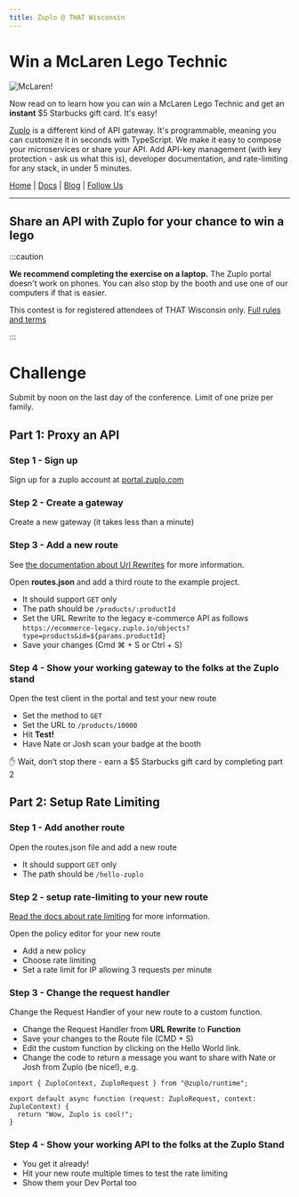 ```yaml
---
title: Zuplo @ THAT Wisconsin
---
```


# Win a McLaren Lego Technic

![McLaren!](./mclaren.png)

Now read on to learn how you can win a McLaren Lego Technic and get an **instant** $5 Starbucks gift card. It's easy!

[Zuplo](https://zuplo.com) is a different kind of API gateway. It's programmable, meaning you can customize it in seconds with TypeScript. We make it easy to compose your microservices or share your API. Add API-key management (with key protection - ask us what this is), developer documentation, and rate-limiting for any stack, in under 5 minutes.

[Home](https://zuplo.com) | [Docs](/docs) | [Blog](/blog) | [Follow Us](https://twitter.com/zuplo)

---

## Share an API with Zuplo for your chance to win a lego

:::caution

**We recommend completing the exercise on a laptop.** The Zuplo portal doesn't work on phones. You can also stop by the booth and use one of our computers if that is easier.

This contest is for registered attendees of THAT Wisconsin only.
[Full rules and terms](./drone-prize-terms.md)

:::

# Challenge

Submit by noon on the last day of the conference. Limit of one prize per family.

## Part 1: Proxy an API

### Step 1 - Sign up

Sign up for a zuplo account at [portal.zuplo.com](https://portal.zuplo.com)

### Step 2 - Create a gateway

Create a new gateway (it takes less than a minute)

### Step 3 - Add a new route

See [the documentation about Url Rewrites](../handlers/url-rewrite.md) for more information.

Open **routes.json** and add a third route to the example project.

- It should support `GET` only
- The path should be `/products/:productId`
- Set the URL Rewrite to the legacy e-commerce API as follows
  `https://ecommerce-legacy.zuplo.io/objects?type=products&id=${params.productId}`
- Save your changes (Cmd ⌘ + S or Ctrl + S)

### Step 4 - Show your working gateway to the folks at the Zuplo stand

Open the test client <ApiTestConsoleTabIcon /> in the portal and test your new route

- Set the method to `GET`
- Set the URL to `/products/10000`
- Hit **Test!**
- Have Nate or Josh scan your badge at the booth

<p style={{fontSize:"20pt", fontWeight:600}}>✋ Wait, don’t stop there - earn a $5 Starbucks gift card by completing part 2</p>

## Part 2: Setup Rate Limiting

### Step 1 - Add another route

Open the routes.json file and add a new route

- It should support `GET` only
- The path should be `/hello-zuplo`

### Step 2 - setup rate-limiting to your new route

[Read the docs about rate limiting](../policies/rate-limit-inbound.md) for more information.

Open the policy editor for your new route

- Add a new policy
- Choose rate limiting
- Set a rate limit for IP allowing 3 requests per minute

### Step 3 - Change the request handler

Change the Request Handler of your new route to a custom function.

- Change the Request Handler from **URL Rewrite** to **Function**
- Save your changes to the Route file (CMD + S)
- Edit the custom function by clicking on the Hello World link.
- Change the code to return a message you want to share with Nate or Josh from Zuplo (be nice!), e.g.

```tsx
import { ZuploContext, ZuploRequest } from "@zuplo/runtime";

export default async function (request: ZuploRequest, context: ZuploContext) {
  return "Wow, Zuplo is cool!";
}
```

### Step 4 - Show your working API to the folks at the Zuplo Stand

- You get it already!
- Hit your new route multiple times to test the rate limiting
- Show them your Dev Portal too
